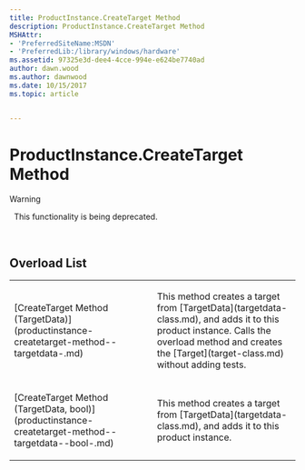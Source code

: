 ```yaml
---
title: ProductInstance.CreateTarget Method
description: ProductInstance.CreateTarget Method
MSHAttr:
- 'PreferredSiteName:MSDN'
- 'PreferredLib:/library/windows/hardware'
ms.assetid: 97325e3d-dee4-4cce-994e-e624be7740ad
author: dawn.wood
ms.author: dawnwood
ms.date: 10/15/2017
ms.topic: article


---
```


# ProductInstance.CreateTarget Method

>[!WARNING]
>  This functionality is being deprecated.

 

## <span id="Overload_List"></span><span id="overload_list"></span><span id="OVERLOAD_LIST"></span>Overload List


<table>
<colgroup>
<col width="50%" />
<col width="50%" />
</colgroup>
<tbody>
<tr class="odd">
<td><p>[CreateTarget Method (TargetData)](productinstance-createtarget-method--targetdata-.md)</p></td>
<td><p>This method creates a target from [TargetData](targetdata-class.md), and adds it to this product instance. Calls the overload method and creates the [Target](target-class.md) without adding tests.</p></td>
</tr>
<tr class="even">
<td><p>[CreateTarget Method (TargetData, bool)](productinstance-createtarget-method--targetdata--bool-.md)</p></td>
<td><p>This method creates a target from [TargetData](targetdata-class.md), and adds it to this product instance.</p></td>
</tr>
</tbody>
</table>

 

 

 






